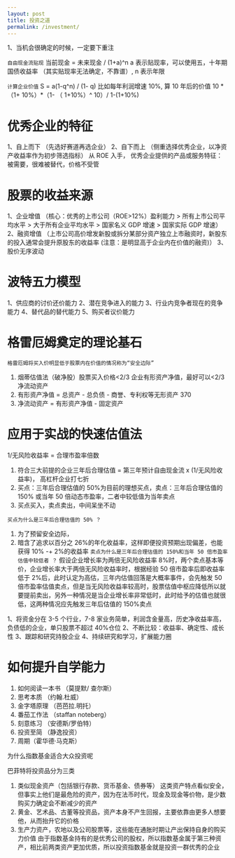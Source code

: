 ```yaml
---
layout: post
title: 投资之道
permalink: /investment/
---
```



 1、当机会很确定的时候，一定要下重注
 
`自由现金流贴现`
当前现金 = 未来现金 / (1+a)^n    a 表示贴现率，可以使用五，十年期国债收益率 （其实贴现率无法确定，不靠谱）, n 表示年限

 `计算企业价值`
 S = a(1-q^n) / (1- q)
 比如每年利润增速 10%, 算 10 年后的价值 
 10 * （1+ 10%）*（1- （ 1+10%）^ 10）/  1-(1+10%)

# 优秀企业的特征
1、自上而下 （先选好赛道再选企业）
2、自下而上 （侧重选择优秀企业，以净资产收益率作为初步筛选指标） 从 ROE 入手， 优秀企业提供的产品或服务特征：被需要，很难被替代，价格不受管

# 股票的收益来源
1、企业增值 （核心：优秀的上市公司（ROE>12%）盈利能力 > 所有上市公司平均水平 > 大于所有企业平均水平 > 国家名义 GDP 增速 > 国家实际 GDP 增速）
2、融资增值 （上市公司高价增发新股或拆分某部分资产独立上市融资时，新股东的投入通常会提升原股东的收益率 (注意：是明显高于企业内在价值的融资)）
3、股价无序波动

# 波特五力模型
1、供应商的讨价还价能力
2、潜在竞争进入的能力
3、行业内竞争者现在的竞争能力
4、替代品的替代能力
5、购买者议价能力


 # 格雷厄姆奠定的理论基石
    格雷厄姆将买入价明显低于股票内在价值的情况称为“安全边际”
1. 烟蒂估值法（破净股）股票买入价格<2/3 企业有形资产净值，最好可以<2/3 净流动资产
2. 有形资产净值 = 总资产 - 总负债 - 商誉、专利权等无形资产  370
3. 净流动资产 = 有形资产净值 - 固定资产

# 应用于实战的快速估值法

1/无风险收益率 = 合理市盈率倍数

1. 符合三大前提的企业三年后合理估值 = 第三年预计自由现金流 x (1/无风险收益率)， 高杠杆企业打七折
2. 买点：三年后合理估值的 50%为目前的理想买点，卖点：三年后合理估值的 150% 或当年 50 倍动态市盈率，二者中较低值为当年卖点
3. 买点买入，卖点卖出，中间呆坐不动

`买点为什么是三年后合理估值的 50% ？`
1. 为了预留安全边际，
2. 暗含了追求以百分之 26%的年化收益率，这样即便投资预期出现偏差，也能获得 10% -+ 2%的收益率
`卖点为什么是三年后合理估值的 150%和当年 50 倍市盈率估值中较低者 ？`
假设企业增长率为两倍无风险收益率 8%时，两个卖点基本等价，企业增长率大于两倍无风险收益率时，根据经验 50 倍市盈率后即收益率低于 2%后，此时认定为高估，三年内估值回落是大概率事件，会先触发 50 倍市盈率估值卖点，但是当无风险收益率较高时，股票估值中枢应降低所以就要提前卖出，另外一种情况是当企业增长率非常低时，此时给予的估值也就很低，这两种情况应先触发三年后估值的 150%卖点

1、将资金分在 3-5 个行业，7-8 家业务简单，利润含金量高，历史净收益率高，负债低的企业，单只股票不超过 40%仓位
2、不断比较：收益率、确定性、成长性
3、跟踪和研究持股企业
4、持续研究和学习，扩展能力圈

# 如何提升自学能力

1. 如何阅读一本书 （莫提默/ 查尔斯）
2. 思考本质 （约翰.杜威）
3. 金字塔原理 （芭芭拉.明托）
4. 番茄工作法 （staffan noteberg）
5. 刻意练习  （安德斯/罗伯特）
6. 投资至简  （静逸投资）
7. 周期（霍华德·马克斯）


为什么指数基金适合大众投资呢

巴菲特将投资品分为三类

1. 类似现金资产（包括银行存款、货币基金、债券等） 这类资产特点看似安全，但事实上他们是最危险的资产，因为在法币时代，现金及现金等价物，是少数购买力确定会不断减少的资产 
2. 黄金、艺术品、古董等投资品，资产本身不产生回报，主要依靠由更多人想要他，从而抬升它的价格
3. 生产力资产，农地以及公司股票等，这些能在通胀时期让产出保持自身的购买力价值
由于指数基金持有的是优秀公司的股权，所以指数基金属于第三种资产，相比前两类资产更加优质，所以投资指数基金就是投资一群优秀的企业

